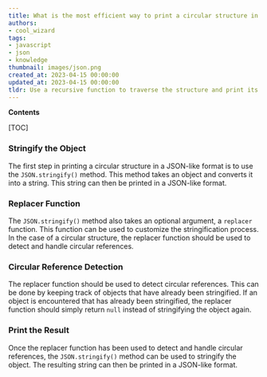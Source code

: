 ```yaml
---
title: What is the most efficient way to print a circular structure in a JSON-like format?
authors:
- cool_wizard
tags:
- javascript
- json
- knowledge
thumbnail: images/json.png
created_at: 2023-04-15 00:00:00
updated_at: 2023-04-15 00:00:00
tldr: Use a recursive function to traverse the structure and print its contents in a JSON-like format.
---
```


**Contents**

[TOC]

### Stringify the Object

The first step in printing a circular structure in a JSON-like format is to use the `JSON.stringify()` method. This method takes an object and converts it into a string. This string can then be printed in a JSON-like format.

### Replacer Function

The `JSON.stringify()` method also takes an optional argument, a `replacer` function. This function can be used to customize the stringification process. In the case of a circular structure, the replacer function should be used to detect and handle circular references.

### Circular Reference Detection

The replacer function should be used to detect circular references. This can be done by keeping track of objects that have already been stringified. If an object is encountered that has already been stringified, the replacer function should simply return `null` instead of stringifying the object again.

### Print the Result

Once the replacer function has been used to detect and handle circular references, the `JSON.stringify()` method can be used to stringify the object. The resulting string can then be printed in a JSON-like format.
